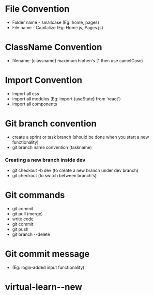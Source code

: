 # File Convention

* Folder name - smallcase (Eg: home, pages)
* File name - Capitalize (Eg: Home.js, Pages.js)

# ClassName Convention

* filename-{classname}  maximum hiphen's (1 then use camelCase)

# Import Convention

* Import all css
* Import all modules (Eg: import {useState} from 'react')
* Import all components

# Git branch convention

* create a sprint or task branch (should be done when you start a new functionality)
* git branch name convention (taskname)

### Creating a new branch inside dev
* git checkout -b <branch-name> dev (to create a new branch under dev branch)
* git checkout <branch-name> (to switch between branch's)

# Git commands

* git commit
* git pull (merge)
* write code
* git commit
* git push
* git branch --delete <branch-name>


# Git commit message

* (Eg: login-added input functionality)
# virtual-learn--new
